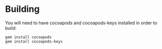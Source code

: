 # Building

You will need to have cocoapods and cocoapods-keys installed in order to build:
```
gem install cocoapods
gem install cocoapods-keys
```

